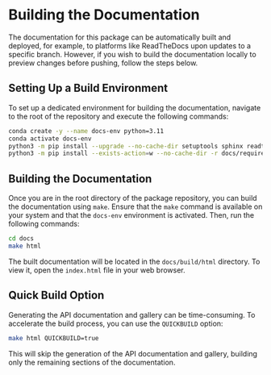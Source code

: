 # Building the Documentation
The documentation for this package can be automatically built and deployed, 
for example, to platforms like ReadTheDocs upon updates to a specific branch. 
However, if you wish to build the documentation locally to preview changes 
before pushing, follow the steps below.


## Setting Up a Build Environment
To set up a dedicated environment for building the documentation, 
navigate to the root of the repository and execute the following commands:

```bash
conda create -y --name docs-env python=3.11
conda activate docs-env
python3 -m pip install --upgrade --no-cache-dir setuptools sphinx readthedocs-sphinx-ext
python3 -m pip install --exists-action=w --no-cache-dir -r docs/requirements.txt
```


## Building the Documentation
Once you are in the root directory of the package repository, you can build the 
documentation using `make`. Ensure that the `make` command is available on your 
system and that the `docs-env` environment is activated. 
Then, run the following commands:

```bash
cd docs  
make html  
```

The built documentation will be located in the `docs/build/html` directory. To view it, open the `index.html` file in your web browser.


## Quick Build Option
Generating the API documentation and gallery can be time-consuming. To 
accelerate the build process, you can use the `QUICKBUILD` option:

```bash
make html QUICKBUILD=true  
```

This will skip the generation of the API documentation and gallery, building 
only the remaining sections of the documentation.


